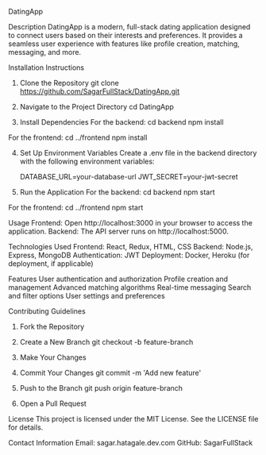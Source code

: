 DatingApp

Description
DatingApp is a modern, full-stack dating application designed to connect users based on their interests and preferences. It provides a seamless user experience with features like profile creation, matching, messaging, and more.

Installation Instructions

1. Clone the Repository
	git clone https://github.com/SagarFullStack/DatingApp.git

2. Navigate to the Project Directory
	cd DatingApp

3. Install Dependencies
For the backend:
	cd backend
	npm install

For the frontend:
	cd ../frontend
	npm install

4. Set Up Environment Variables
Create a .env file in the backend directory with the following environment variables:

	DATABASE_URL=your-database-url
	JWT_SECRET=your-jwt-secret

5. Run the Application
For the backend:
	cd backend
	npm start

For the frontend:
	cd ../frontend
	npm start

Usage
Frontend: Open http://localhost:3000 in your browser to access the application.
Backend: The API server runs on http://localhost:5000.

Technologies Used
Frontend: React, Redux, HTML, CSS
Backend: Node.js, Express, MongoDB
Authentication: JWT
Deployment: Docker, Heroku (for deployment, if applicable)

Features
User authentication and authorization
Profile creation and management
Advanced matching algorithms
Real-time messaging
Search and filter options
User settings and preferences

Contributing Guidelines
1. Fork the Repository

2. Create a New Branch
	git checkout -b feature-branch

3. Make Your Changes

4. Commit Your Changes
	git commit -m 'Add new feature'

5. Push to the Branch
	git push origin feature-branch

6. Open a Pull Request

License
This project is licensed under the MIT License. See the LICENSE file for details.

Contact Information
Email: sagar.hatagale.dev.com
GitHub: SagarFullStack
